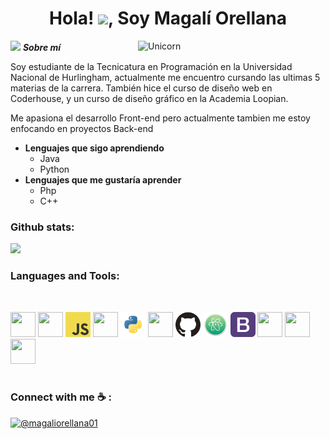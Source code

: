 <h1 align="center">Hola! <img src="https://media3.giphy.com/media/v1.Y2lkPTc5MGI3NjExMmkwd3h1ampnOGF5d2NlOXE2dWc0OWllbmxoNno3dzl4MmlnY3MwMSZlcD12MV9pbnRlcm5hbF9naWZfYnlfaWQmY3Q9cw/w1OBpBd7kJqHrJnJ13/giphy.gif" width="35">, Soy Magalí Orellana</h1>

<img align="right" width=300px alt="Unicorn" src="https://media2.giphy.com/media/v1.Y2lkPTc5MGI3NjExbmFkc2N6b2N0N2czZjc5NGhzNTNoaGdheXo4cXVhdGhhNHJieXRmaSZlcD12MV9pbnRlcm5hbF9naWZfYnlfaWQmY3Q9Zw/KGhpQ5NMoWKQurlHwI/giphy.gif" />

<img src="https://media2.giphy.com/media/v1.Y2lkPTc5MGI3NjExbnc5YnVoa2ZzOWN5dG0zMWk5ZHJyMGRjN3o3MW94cWV2NngzdG41bSZlcD12MV9pbnRlcm5hbF9naWZfYnlfaWQmY3Q9cw/NTvDjxtlP21mVBirI1/giphy.gif" width="40px">&nbsp;***Sobre mí***

Soy estudiante de la Tecnicatura en Programación en la Universidad Nacional de Hurlingham, actualmente me encuentro cursando las ultimas 5 materias de la carrera.
También hice el curso de diseño web en Coderhouse, y un curso de diseño gráfico en la Academia Loopian.

Me apasiona el desarrollo Front-end pero actualmente tambien me estoy enfocando en proyectos Back-end
* **Lenguajes que sigo aprendiendo**
  - Java
  - Python
* **Lenguajes que me gustaría aprender**
  - Php
  - C++

<h3>Github stats:</h3> 

[![](https://github-readme-streak-stats.herokuapp.com/?user=magaliorellana01&theme=material-palenight)](https://github.com/magaliorellana01)

<h3 align="left">Languages and Tools:</h3>
<br>

<code><img height="40" width="40" src="https://upload.wikimedia.org/wikipedia/commons/6/61/HTML5_logo_and_wordmark.svg"></code>
<code><img height="40" width="40" src="https://cdn.iconscout.com/icon/free/png-256/css-131-722685.png"></code>
<code><img height="40" width="40" src="https://raw.githubusercontent.com/github/explore/80688e429a7d4ef2fca1e82350fe8e3517d3494d/topics/javascript/javascript.png"></code>
<code><img height="40" width="40" src="https://images.vexels.com/media/users/3/166401/isolated/preview/b82aa7ac3f736dd78570dd3fa3fa9e24-java-programming-language-icon-by-vexels.png"></code>
<code><img height="40" width="40" src="https://raw.githubusercontent.com/github/explore/80688e429a7d4ef2fca1e82350fe8e3517d3494d/topics/python/python.png"></code>
<code><img height="40" width="40" src="https://upload.wikimedia.org/wikipedia/commons/thumb/3/3f/Git_icon.svg/1024px-Git_icon.svg.png"></code>
<code><img height="40" width="40" src="https://raw.githubusercontent.com/github/explore/80688e429a7d4ef2fca1e82350fe8e3517d3494d/topics/github-api/github-api.png"></code>
<code><img height="40" width="40" src="https://raw.githubusercontent.com/github/explore/80688e429a7d4ef2fca1e82350fe8e3517d3494d/topics/atom/atom.png"></code>
<code><img height="40" width="40" src="https://raw.githubusercontent.com/github/explore/80688e429a7d4ef2fca1e82350fe8e3517d3494d/topics/bootstrap/bootstrap.png"></code>
<code><img height="40" width="40" src="https://cdn.freebiesupply.com/logos/large/2x/mysql-5-logo-png-transparent.png"></code>
<code><img height="40" width="40" src="https://upload.wikimedia.org/wikipedia/commons/thumb/f/fb/Adobe_Illustrator_CC_icon.svg/800px-Adobe_Illustrator_CC_icon.svg.png"></code>
<code><img height="40" width="40" src="https://upload.wikimedia.org/wikipedia/commons/3/33/Figma-logo.svg"></code>
<br/>
<br>

<h3>Connect with me ☕ :</h3>


[![@magaliorellana01](https://img.icons8.com/fluency/48/000000/linkedin.png "@magaliorellana01")](https://www.linkedin.com/in/magali-orellana-858543217/) 

<br>
